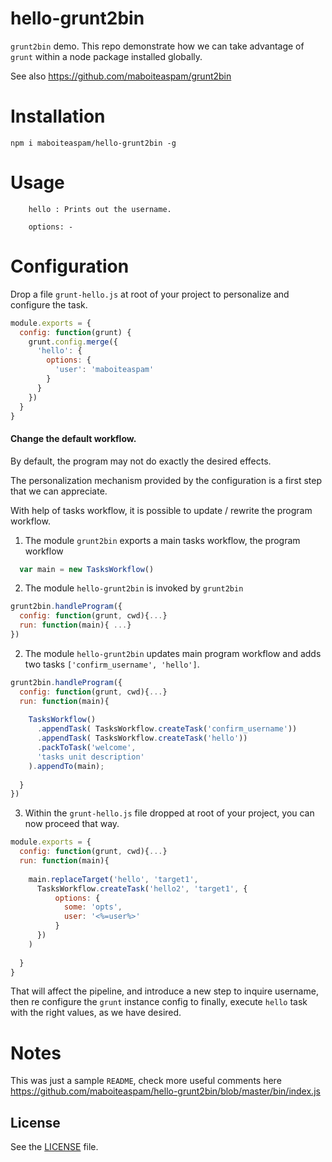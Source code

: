 # hello-grunt2bin

`grunt2bin` demo. This repo demonstrate how we can take advantage of 
`grunt` within a node package installed globally.

See also https://github.com/maboiteaspam/grunt2bin

# Installation

```npm i maboiteaspam/hello-grunt2bin -g```

# Usage

```
    hello : Prints out the username.
    
    options: -
```

# Configuration

Drop a file `grunt-hello.js` at root of your project 
to personalize and configure the task.

```js
module.exports = {
  config: function(grunt) {
    grunt.config.merge({
      'hello': {
        options: {
          'user': 'maboiteaspam'
        }
      }
    })
  }
}
```

#### Change the default workflow.

By default, the program may not do exactly the desired effects.

The personalization mechanism provided by the configuration is a first step that we can appreciate.

With help of tasks workflow, it is possible to update / rewrite the program workflow.

1. The module `grunt2bin` exports a main tasks workflow, the program workflow

```js
  var main = new TasksWorkflow()
```

2. The module `hello-grunt2bin` is invoked by `grunt2bin`

```js
grunt2bin.handleProgram({
  config: function(grunt, cwd){...}
  run: function(main){ ...}
})
```

2. The module `hello-grunt2bin` updates main program workflow and adds two tasks `['confirm_username', 'hello']`.

```js
grunt2bin.handleProgram({
  config: function(grunt, cwd){...}
  run: function(main){
  
    TasksWorkflow()
      .appendTask( TasksWorkflow.createTask('confirm_username'))
      .appendTask( TasksWorkflow.createTask('hello'))
      .packToTask('welcome',
      'tasks unit description'
    ).appendTo(main);
    
  }
})
```

3. Within the `grunt-hello.js` file dropped at root of your project,
   you can now proceed that way.

```js
module.exports = {
  config: function(grunt, cwd){...}
  run: function(main){
  
    main.replaceTarget('hello', 'target1',
      TasksWorkflow.createTask('hello2', 'target1', {
          options: {
            some: 'opts',
            user: '<%=user%>'
          }
      })
    )
    
  }
}
```


That will affect the pipeline, and introduce a new step to inquire username,
then re configure the `grunt` instance config to finally, execute `hello` task with
the right values, as we have desired.


# Notes

This was just a sample `README`, check more useful comments here
 https://github.com/maboiteaspam/hello-grunt2bin/blob/master/bin/index.js


## License
See the [LICENSE](./LICENSE) file.
